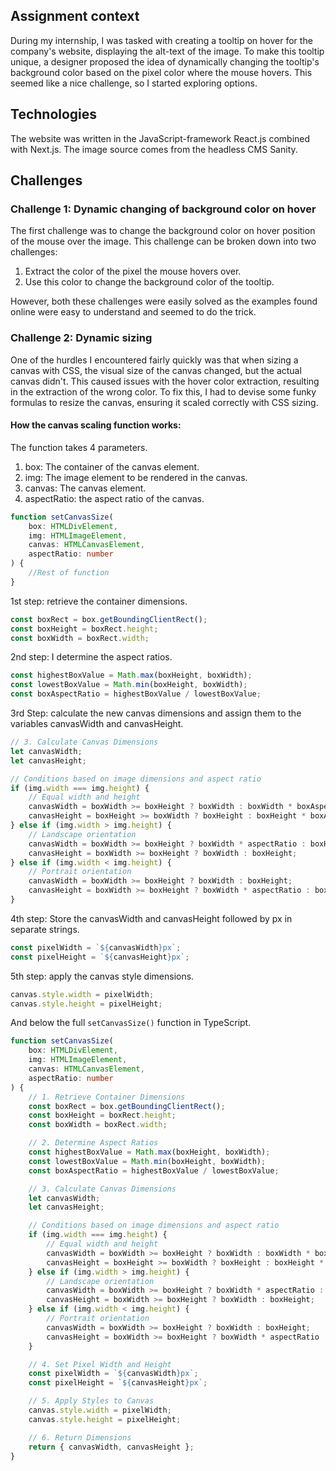## Assignment context

During my internship, I was tasked with creating a tooltip on hover for the company's website, displaying the alt-text of the image. To make this tooltip unique, a designer proposed the idea of dynamically changing the tooltip's background color based on the pixel color where the mouse hovers. This seemed like a nice challenge, so I started exploring options.

## Technologies

The website was written in the JavaScript-framework React.js combined with Next.js. The image source comes from the headless CMS Sanity.

## Challenges

### Challenge 1: Dynamic changing of background color on hover

The first challenge was to change the background color on hover position of the mouse over the image. This challenge can be broken down into two challenges:

1. Extract the color of the pixel the mouse hovers over.
2. Use this color to change the background color of the tooltip.

However, both these challenges were easily solved as the examples found online were easy to understand and seemed to do the trick.

### Challenge 2: Dynamic sizing

One of the hurdles I encountered fairly quickly was that when sizing a canvas with CSS, the visual size of the canvas changed, but the actual canvas didn't. This caused issues with the hover color extraction, resulting in the extraction of the wrong color. To fix this, I had to devise some funky formulas to resize the canvas, ensuring it scaled correctly with CSS sizing.

#### How the canvas scaling function works:

The function takes 4 parameters.

1. box: The container of the canvas element.
2. img: The image element to be rendered in the canvas.
3. canvas: The canvas element.
4. aspectRatio: the aspect ratio of the canvas.

```typescript
function setCanvasSize(
	box: HTMLDivElement,
	img: HTMLImageElement,
	canvas: HTMLCanvasElement,
	aspectRatio: number
) {
	//Rest of function
}
```

1st step: retrieve the container dimensions.

```typescript
const boxRect = box.getBoundingClientRect();
const boxHeight = boxRect.height;
const boxWidth = boxRect.width;
```

2nd step: I determine the aspect ratios.

```typescript
const highestBoxValue = Math.max(boxHeight, boxWidth);
const lowestBoxValue = Math.min(boxHeight, boxWidth);
const boxAspectRatio = highestBoxValue / lowestBoxValue;
```

3rd Step: calculate the new canvas dimensions and assign them to the variables canvasWidth and canvasHeight.

```typescript
// 3. Calculate Canvas Dimensions
let canvasWidth;
let canvasHeight;

// Conditions based on image dimensions and aspect ratio
if (img.width === img.height) {
	// Equal width and height
	canvasWidth = boxWidth >= boxHeight ? boxWidth : boxWidth * boxAspectRatio;
	canvasHeight = boxHeight >= boxWidth ? boxHeight : boxHeight * boxAspectRatio;
} else if (img.width > img.height) {
	// Landscape orientation
	canvasWidth = boxWidth >= boxHeight ? boxWidth * aspectRatio : boxHeight * aspectRatio;
	canvasHeight = boxWidth >= boxHeight ? boxWidth : boxHeight;
} else if (img.width < img.height) {
	// Portrait orientation
	canvasWidth = boxWidth >= boxHeight ? boxWidth : boxHeight;
	canvasHeight = boxWidth >= boxHeight ? boxWidth * aspectRatio : boxHeight * aspectRatio;
}
```

4th step: Store the canvasWidth and canvasHeight followed by px in separate strings.

```typescript
const pixelWidth = `${canvasWidth}px`;
const pixelHeight = `${canvasHeight}px`;
```

5th step: apply the canvas style dimensions.

```typescript
canvas.style.width = pixelWidth;
canvas.style.height = pixelHeight;
```

And below the full `setCanvasSize()` function in TypeScript.

```typescript
function setCanvasSize(
	box: HTMLDivElement,
	img: HTMLImageElement,
	canvas: HTMLCanvasElement,
	aspectRatio: number
) {
	// 1. Retrieve Container Dimensions
	const boxRect = box.getBoundingClientRect();
	const boxHeight = boxRect.height;
	const boxWidth = boxRect.width;

	// 2. Determine Aspect Ratios
	const highestBoxValue = Math.max(boxHeight, boxWidth);
	const lowestBoxValue = Math.min(boxHeight, boxWidth);
	const boxAspectRatio = highestBoxValue / lowestBoxValue;

	// 3. Calculate Canvas Dimensions
	let canvasWidth;
	let canvasHeight;

	// Conditions based on image dimensions and aspect ratio
	if (img.width === img.height) {
		// Equal width and height
		canvasWidth = boxWidth >= boxHeight ? boxWidth : boxWidth * boxAspectRatio;
		canvasHeight = boxHeight >= boxWidth ? boxHeight : boxHeight * boxAspectRatio;
	} else if (img.width > img.height) {
		// Landscape orientation
		canvasWidth = boxWidth >= boxHeight ? boxWidth * aspectRatio : boxHeight * aspectRatio;
		canvasHeight = boxWidth >= boxHeight ? boxWidth : boxHeight;
	} else if (img.width < img.height) {
		// Portrait orientation
		canvasWidth = boxWidth >= boxHeight ? boxWidth : boxHeight;
		canvasHeight = boxWidth >= boxHeight ? boxWidth * aspectRatio : boxHeight * aspectRatio;
	}

	// 4. Set Pixel Width and Height
	const pixelWidth = `${canvasWidth}px`;
	const pixelHeight = `${canvasHeight}px`;

	// 5. Apply Styles to Canvas
	canvas.style.width = pixelWidth;
	canvas.style.height = pixelHeight;

	// 6. Return Dimensions
	return { canvasWidth, canvasHeight };
}
```
